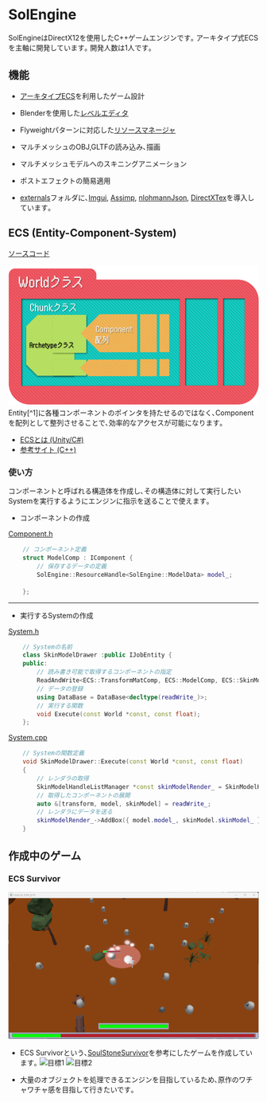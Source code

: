 # SolEngine

SolEngineはDirectX12を使用したC++ゲームエンジンです｡
アーキタイプ式ECSを主軸に開発しています｡
開発人数は1人です｡

機能
- 
- [アーキタイプECS](/Program/Engine/ECS/)を利用したゲーム設計
- Blenderを使用した[レベルエディタ](/Tools/BlenderAddons/scripts/addons/__pycache__/level_editor.cpython-311.pyc)
- Flyweightパターンに対応した[リソースマネージャ](/Program/Engine/ResourceObject/ResourceObjectManager.h)
- マルチメッシュのOBJ,GLTFの読み込み､描画
- マルチメッシュモデルへのスキニングアニメーション
- ポストエフェクトの簡易適用

- [externals](/Program/externals/)フォルダに､[Imgui](/Program/externals/ImGuiProject/), [Assimp](/Program/externals/assimp/), [nlohmannJson](/Program/externals/nlohmann/), [DirectXTex](/Program/externals/DirectXTex/)を導入しています｡

## ECS (Entity-Component-System)

[ソースコード](/Program/Engine/ECS/)

![ECS Sample](/Images/ECS.png)
Entity[^1]に各種コンポーネントのポインタを持たせるのではなく､Componentを配列として整列させることで､効率的なアクセスが可能になります｡

- [ECSとは (Unity/C#)](https://www.bing.com/ck/a?!&&p=22fc76fd9c67fa0d465343ad4225d48d5da80c2026278fffedf7113d576151f6JmltdHM9MTczMDI0NjQwMA&ptn=3&ver=2&hsh=4&fclid=0aa3bc30-5ae8-629c-3d7e-a89e5b866383&u=a1L3ZpZGVvcy9yaXZlcnZpZXcvcmVsYXRlZHZpZGVvP3E9RUNTK1VuaXR5Jm1pZD01OTg3OTE0NjNDQzU2REUxOEZDMjU5ODc5MTQ2M0NDNTZERTE4RkMyJkZPUk09VklSRQ&ntb=1)
- [参考サイト (C++)](https://qiita.com/harayuu10/items/e15b02e3b0f3081d729b)

### 使い方

コンポーネントと呼ばれる構造体を作成し､その構造体に対して実行したいSystemを実行するようにエンジンに指示を送ることで使えます｡

- コンポーネントの作成

[Component.h](/Program/Engine/ECS/Component/Component.hpp)
``` cpp
	// コンポーネント定義
	struct ModelComp : IComponent {
		// 保存するデータの定義
		SolEngine::ResourceHandle<SolEngine::ModelData> model_;

	};
```

---
- 実行するSystemの作成

[System.h](/Program/Engine/ECS/System/NewSystems.h)
```cpp
	// Systemの名前
	class SkinModelDrawer :public IJobEntity {
	public:
		// 読み書き可能で取得するコンポーネントの指定
		ReadAndWrite<ECS::TransformMatComp, ECS::ModelComp, ECS::SkinModel> readWrite_;
		// データの登録
		using DataBase = DataBase<decltype(readWrite_)>;
		// 実行する関数
		void Execute(const World *const, const float);
	};
```
[System.cpp](/Program/Engine/ECS/System/NewSystems.cpp)
```cpp
	// Systemの関数定義
	void SkinModelDrawer::Execute(const World *const, const float)
	{
		// レンダラの取得
		SkinModelHandleListManager *const skinModelRender_ = SkinModelHandleListManager::GetInstance();
		// 取得したコンポーネントの展開
		auto &[transform, model, skinModel] = readWrite_;
		// レンダラにデータを送る
		skinModelRender_->AddBox({ model.model_, skinModel.skinModel_ }, { .transMat_ = transform });
	}
```

## 作成中のゲーム
### ECS Survivor
![GameScreenShot](/Images/GameScreenShot.png)
- ECS Survivorという､[SoulStoneSurvivor](https://store.steampowered.com/app/2066020/Soulstone_Survivors/)を参考にしたゲームを作成しています｡
![目標1](https://shared.fastly.steamstatic.com/store_item_assets/steam/apps/2066020/ss_6d985af64f465cf2538e045c1ce5315f61756f99.116x65.jpg?t=1730207613) ![目標2](https://shared.fastly.steamstatic.com/store_item_assets/steam/apps/2066020/ss_df8d10b4b673d03554087bb02b8b849a0781d38c.116x65.jpg?t=1730207613)

- 大量のオブジェクトを処理できるエンジンを目指しているため､原作のワチャワチャ感を目指して行きたいです｡
